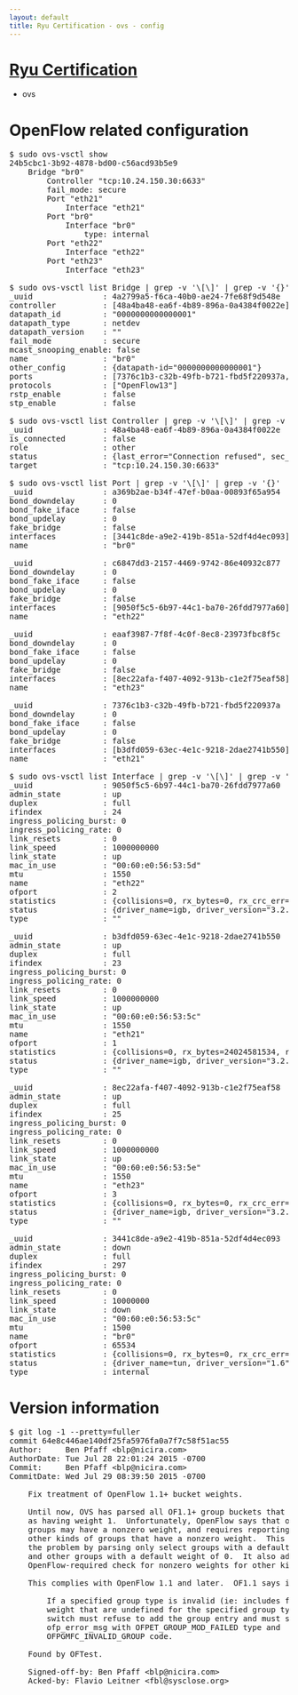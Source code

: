 ```yaml
---
layout: default
title: Ryu Certification - ovs - config
---
```

# [Ryu Certification](http://osrg.github.io/ryu/certification.html)
* ovs 

# OpenFlow related configuration
<pre>
$ sudo ovs-vsctl show
24b5cbc1-3b92-4878-bd00-c56acd93b5e9
    Bridge "br0"
        Controller "tcp:10.24.150.30:6633"
        fail_mode: secure
        Port "eth21"
            Interface "eth21"
        Port "br0"
            Interface "br0"
                type: internal
        Port "eth22"
            Interface "eth22"
        Port "eth23"
            Interface "eth23"

$ sudo ovs-vsctl list Bridge | grep -v '\[\]' | grep -v '{}'
_uuid               : 4a2799a5-f6ca-40b0-ae24-7fe68f9d548e
controller          : [48a4ba48-ea6f-4b89-896a-0a4384f0022e]
datapath_id         : "0000000000000001"
datapath_type       : netdev
datapath_version    : "<built-in>"
fail_mode           : secure
mcast_snooping_enable: false
name                : "br0"
other_config        : {datapath-id="0000000000000001"}
ports               : [7376c1b3-c32b-49fb-b721-fbd5f220937a, a369b2ae-b34f-47ef-b0aa-00893f65a954, c6847dd3-2157-4469-9742-86e40932c877, eaaf3987-7f8f-4c0f-8ec8-23973fbc8f5c]
protocols           : ["OpenFlow13"]
rstp_enable         : false
stp_enable          : false

$ sudo ovs-vsctl list Controller | grep -v '\[\]' | grep -v '{}'
_uuid               : 48a4ba48-ea6f-4b89-896a-0a4384f0022e
is_connected        : false
role                : other
status              : {last_error="Connection refused", sec_since_disconnect="2", state=BACKOFF}
target              : "tcp:10.24.150.30:6633"

$ sudo ovs-vsctl list Port | grep -v '\[\]' | grep -v '{}'
_uuid               : a369b2ae-b34f-47ef-b0aa-00893f65a954
bond_downdelay      : 0
bond_fake_iface     : false
bond_updelay        : 0
fake_bridge         : false
interfaces          : [3441c8de-a9e2-419b-851a-52df4d4ec093]
name                : "br0"

_uuid               : c6847dd3-2157-4469-9742-86e40932c877
bond_downdelay      : 0
bond_fake_iface     : false
bond_updelay        : 0
fake_bridge         : false
interfaces          : [9050f5c5-6b97-44c1-ba70-26fdd7977a60]
name                : "eth22"

_uuid               : eaaf3987-7f8f-4c0f-8ec8-23973fbc8f5c
bond_downdelay      : 0
bond_fake_iface     : false
bond_updelay        : 0
fake_bridge         : false
interfaces          : [8ec22afa-f407-4092-913b-c1e2f75eaf58]
name                : "eth23"

_uuid               : 7376c1b3-c32b-49fb-b721-fbd5f220937a
bond_downdelay      : 0
bond_fake_iface     : false
bond_updelay        : 0
fake_bridge         : false
interfaces          : [b3dfd059-63ec-4e1c-9218-2dae2741b550]
name                : "eth21"

$ sudo ovs-vsctl list Interface | grep -v '\[\]' | grep -v '{}'
_uuid               : 9050f5c5-6b97-44c1-ba70-26fdd7977a60
admin_state         : up
duplex              : full
ifindex             : 24
ingress_policing_burst: 0
ingress_policing_rate: 0
link_resets         : 0
link_speed          : 1000000000
link_state          : up
mac_in_use          : "00:60:e0:56:53:5d"
mtu                 : 1550
name                : "eth22"
ofport              : 2
statistics          : {collisions=0, rx_bytes=0, rx_crc_err=0, rx_dropped=0, rx_errors=0, rx_frame_err=0, rx_over_err=0, rx_packets=0, tx_bytes=18089315792, tx_dropped=0, tx_errors=0, tx_packets=12064077}
status              : {driver_name=igb, driver_version="3.2.10-k", firmware_version="2.10-9"}
type                : ""

_uuid               : b3dfd059-63ec-4e1c-9218-2dae2741b550
admin_state         : up
duplex              : full
ifindex             : 23
ingress_policing_burst: 0
ingress_policing_rate: 0
link_resets         : 0
link_speed          : 1000000000
link_state          : up
mac_in_use          : "00:60:e0:56:53:5c"
mtu                 : 1550
name                : "eth21"
ofport              : 1
statistics          : {collisions=0, rx_bytes=24024581534, rx_crc_err=0, rx_dropped=0, rx_errors=0, rx_frame_err=0, rx_over_err=0, rx_packets=16026376, tx_bytes=0, tx_dropped=0, tx_errors=0, tx_packets=0}
status              : {driver_name=igb, driver_version="3.2.10-k", firmware_version="2.10-9"}
type                : ""

_uuid               : 8ec22afa-f407-4092-913b-c1e2f75eaf58
admin_state         : up
duplex              : full
ifindex             : 25
ingress_policing_burst: 0
ingress_policing_rate: 0
link_resets         : 0
link_speed          : 1000000000
link_state          : up
mac_in_use          : "00:60:e0:56:53:5e"
mtu                 : 1550
name                : "eth23"
ofport              : 3
statistics          : {collisions=0, rx_bytes=0, rx_crc_err=0, rx_dropped=0, rx_errors=0, rx_frame_err=0, rx_over_err=0, rx_packets=0, tx_bytes=1176922500, tx_dropped=0, tx_errors=0, tx_packets=784615}
status              : {driver_name=igb, driver_version="3.2.10-k", firmware_version="2.10-9"}
type                : ""

_uuid               : 3441c8de-a9e2-419b-851a-52df4d4ec093
admin_state         : down
duplex              : full
ifindex             : 297
ingress_policing_burst: 0
ingress_policing_rate: 0
link_resets         : 0
link_speed          : 10000000
link_state          : down
mac_in_use          : "00:60:e0:56:53:5c"
mtu                 : 1500
name                : "br0"
ofport              : 65534
statistics          : {collisions=0, rx_bytes=0, rx_crc_err=0, rx_dropped=0, rx_errors=0, rx_frame_err=0, rx_over_err=0, rx_packets=0, tx_bytes=0, tx_dropped=0, tx_errors=0, tx_packets=0}
status              : {driver_name=tun, driver_version="1.6", firmware_version="N/A"}
type                : internal
</pre>

# Version information
<pre>
$ git log -1 --pretty=fuller
commit 64e8c446ae140df25fa5976fa0a7f7c58f51ac55
Author:     Ben Pfaff &lt;blp@nicira.com&gt;
AuthorDate: Tue Jul 28 22:01:24 2015 -0700
Commit:     Ben Pfaff &lt;blp@nicira.com&gt;
CommitDate: Wed Jul 29 08:39:50 2015 -0700

    Fix treatment of OpenFlow 1.1+ bucket weights.
    
    Until now, OVS has parsed all OF1.1+ group buckets that lack a weight
    as having weight 1.  Unfortunately, OpenFlow says that only &quot;select&quot;
    groups may have a nonzero weight, and requires reporting an error for
    other kinds of groups that have a nonzero weight.  This commit fixes
    the problem by parsing only select groups with a default weight of 1
    and other groups with a default weight of 0.  It also adds the
    OpenFlow-required check for nonzero weights for other kinds of groups.
    
    This complies with OpenFlow 1.1 and later.  OF1.1 says in section 5.8:
    
        If a specified group type is invalid &#40;ie: includes fields such as
        weight that are undefined for the specified group type&#41; then the
        switch must refuse to add the group entry and must send an
        ofp_error_msg with OFPET_GROUP_MOD_FAILED type and
        OFPGMFC_INVALID_GROUP code.
    
    Found by OFTest.
    
    Signed-off-by: Ben Pfaff &lt;blp@nicira.com&gt;
    Acked-by: Flavio Leitner &lt;fbl@sysclose.org&gt;
</pre>
